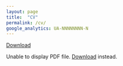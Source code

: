 ```yaml
---
layout: page
title:  "CV"
permalink: /cv/
google_analytics: UA-NNNNNNNN-N
---
```


<a href="/assets/pdfs/soi_cv_20221221.pdf">Download</a>

<object data="/assets/pdfs/soi_cv_20221221.pdf" type="application/pdf" width="100%" height="800px">
<p>
  Unable to display PDF file. <a href="/assets/pdfs/soi_cv_20221221.pdf">Download</a> instead.
</p>
</object>

